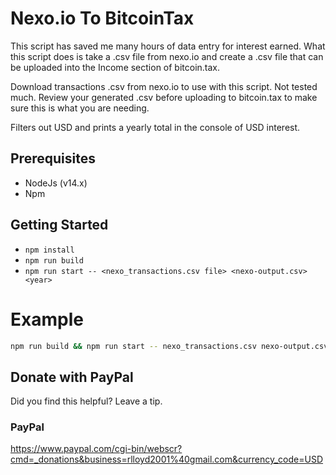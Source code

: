 # Nexo.io To BitcoinTax

This script has saved me many hours of data entry for interest earned.
What this script does is take a .csv file from nexo.io and create a .csv file that can be
uploaded into the Income section of bitcoin.tax.

Download transactions .csv from nexo.io to use with this script.
Not tested much. Review your generated .csv before uploading to bitcoin.tax to make sure this is what you are needing.

Filters out USD and prints a yearly total in the console of USD interest.

## Prerequisites
*   NodeJs (v14.x)
*   Npm

## Getting Started
*   ```npm install```
*   ```npm run build```
*   ```npm run start -- <nexo_transactions.csv file> <nexo-output.csv> <year>```

# Example
```bash
npm run build && npm run start -- nexo_transactions.csv nexo-output.csv 2020
```

## Donate with PayPal

Did you find this helpful? Leave a tip.

### PayPal
https://www.paypal.com/cgi-bin/webscr?cmd=_donations&business=rlloyd2001%40gmail.com&currency_code=USD
